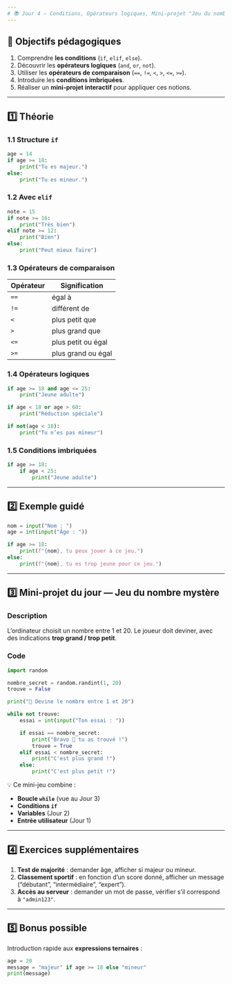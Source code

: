 ```yaml
---
# 📚 Jour 4 — Conditions, Opérateurs logiques, Mini-projet "Jeu du nombre"
---
```


## 🎯 Objectifs pédagogiques

1. Comprendre **les conditions** (`if`, `elif`, `else`).
2. Découvrir les **opérateurs logiques** (`and`, `or`, `not`).
3. Utiliser les **opérateurs de comparaison** (`==`, `!=`, `<`, `>`, `<=`, `>=`).
4. Introduire les **conditions imbriquées**.
5. Réaliser un **mini-projet interactif** pour appliquer ces notions.

---

## 1️⃣ Théorie

### 1.1 Structure `if`

```python
age = 14
if age >= 18:
    print("Tu es majeur.")
else:
    print("Tu es mineur.")
```

### 1.2 Avec `elif`

```python
note = 15
if note >= 16:
    print("Très bien")
elif note >= 12:
    print("Bien")
else:
    print("Peut mieux faire")
```

### 1.3 Opérateurs de comparaison

| Opérateur | Signification      |
| --------- | ------------------ |
| `==`      | égal à             |
| `!=`      | différent de       |
| `<`       | plus petit que     |
| `>`       | plus grand que     |
| `<=`      | plus petit ou égal |
| `>=`      | plus grand ou égal |

### 1.4 Opérateurs logiques

```python
if age >= 18 and age <= 25:
    print("Jeune adulte")

if age < 18 or age > 60:
    print("Réduction spéciale")

if not(age < 18):
    print("Tu n’es pas mineur")
```

### 1.5 Conditions imbriquées

```python
if age >= 18:
    if age < 25:
        print("Jeune adulte")
```

---

## 2️⃣ Exemple guidé

```python
nom = input("Nom : ")
age = int(input("Âge : "))

if age >= 18:
    print(f"{nom}, tu peux jouer à ce jeu.")
else:
    print(f"{nom}, tu es trop jeune pour ce jeu.")
```

---

## 3️⃣ Mini-projet du jour — **Jeu du nombre mystère**

### Description

L’ordinateur choisit un nombre entre 1 et 20.
Le joueur doit deviner, avec des indications **trop grand / trop petit**.

### Code

```python
import random

nombre_secret = random.randint(1, 20)
trouve = False

print("🎯 Devine le nombre entre 1 et 20")

while not trouve:
    essai = int(input("Ton essai : "))

    if essai == nombre_secret:
        print("Bravo 🎉 tu as trouvé !")
        trouve = True
    elif essai < nombre_secret:
        print("C'est plus grand !")
    else:
        print("C'est plus petit !")
```

💡 Ce mini-jeu combine :

- **Boucle `while`** (vue au Jour 3)
- **Conditions `if`**
- **Variables** (Jour 2)
- **Entrée utilisateur** (Jour 1)

---

## 4️⃣ Exercices supplémentaires

1. **Test de majorité** : demander âge, afficher si majeur ou mineur.
2. **Classement sportif** : en fonction d’un score donné, afficher un message (“débutant”, “intermédiaire”, “expert”).
3. **Accès au serveur** : demander un mot de passe, vérifier s’il correspond à `"admin123"`.

---

## 5️⃣ Bonus possible

Introduction rapide aux **expressions ternaires** :

```python
age = 20
message = "majeur" if age >= 18 else "mineur"
print(message)
```
